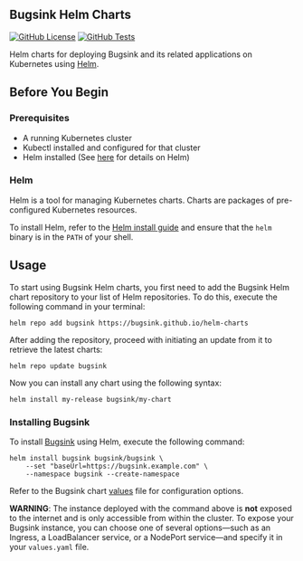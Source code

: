 ## Bugsink Helm Charts

[![GitHub License](https://img.shields.io/github/license/bugsink/helm-charts)](https://github.com/bugsink/helm-charts/blob/main/LICENSE)
[![GitHub Tests](https://img.shields.io/github/actions/workflow/status/bugsink/helm-charts/release-charts.yaml?branch=main&label=tests)](https://github.com/bugsink/helm-charts/actions/workflows/release-charts.yaml?query=branch%3Amain++)

Helm charts for deploying Bugsink and its related applications on Kubernetes using [Helm](https://github.com/helm/helm).

## Before You Begin

### Prerequisites

- A running Kubernetes cluster
- Kubectl installed and configured for that cluster
- Helm installed (See [here](#helm) for details on Helm)

### Helm

Helm is a tool for managing Kubernetes charts. Charts are packages of pre-configured Kubernetes resources.

To install Helm, refer to the [Helm install guide](https://github.com/helm/helm#install) and ensure that the `helm`
binary is in the `PATH` of your shell.

## Usage

To start using Bugsink Helm charts, you first need to add the Bugsink Helm chart repository to your list of Helm
repositories. To do this, execute the following command in your terminal:

```console
helm repo add bugsink https://bugsink.github.io/helm-charts
```

After adding the repository, proceed with initiating an update from it to retrieve the latest charts:

```console
helm repo update bugsink
```

Now you can install any chart using the following syntax:

```console
helm install my-release bugsink/my-chart
```

### Installing Bugsink

To install [Bugsink](https://www.bugsink.com) using Helm, execute the following command:

```console
helm install bugsink bugsink/bugsink \
    --set "baseUrl=https://bugsink.example.com" \
    --namespace bugsink --create-namespace
```

Refer to the Bugsink chart [values](https://github.com/bugsink/helm-charts/blob/main/charts/bugsink/values.yaml) file
for configuration options.

**WARNING**: The instance deployed with the command above is **not** exposed to the internet and is only accessible from
within the cluster. To expose your Bugsink instance, you can choose one of several options—such as an Ingress, a
LoadBalancer service, or a NodePort service—and specify it in your `values.yaml` file.
